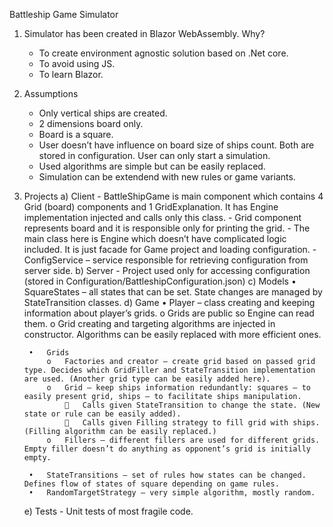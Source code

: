 Battleship Game Simulator

1. Simulator has been created in Blazor WebAssembly.
	Why?
	- To create environment agnostic solution based on .Net core.
	- To avoid using JS.
	- To learn Blazor.

2. Assumptions 
	- Only vertical ships are created.
	- 2 dimensions board only.
	- Board is a square. 
	- User doesn’t have influence on board size of ships count. Both are stored in configuration. User can only start a simulation.
	- Used algorithms are simple but can be easily replaced.
	- Simulation can be extendend with new rules or game variants.
	
3. Projects
	a) Client
		- BattleShipGame is main component which contains 4 Grid (board) components and 1 GridExplanation. It has Engine implementation injected and calls only this class.
		- Grid component represents board and it is responsible only for printing the grid. 
		- The main class here is Engine which doesn’t have complicated logic included. It is just facade for Game project and loading configuration.
		- ConfigService – service responsible for retrieving configuration from server side. 
	b) Server
		- Project used only for accessing configuration (stored in Configuration/BattleshipConfiguration.json)
	c) Models
		•	SquareStates – all states that can be set. State changes are managed by StateTransition classes.
	d) Game
		•	Player – class creating and keeping information about player’s grids. 
			o	Grids are public so Engine can read them.
			o	Grid creating and targeting algorithms are injected in constructor. Algorithms can be easily replaced with more efficient ones.
			
		•	Grids 
			o	Factories and creator – create grid based on passed grid type. Decides which GridFiller and StateTransition implementation are used. (Another grid type can be easily added here).
			o	Grid – keep ships information redundantly: squares – to easily present grid, ships – to facilitate ships manipulation.
					Calls given StateTransition to change the state. (New state or rule can be easily added).
					Calls given Filling strategy to fill grid with ships. (Filling algorithm can be easily replaced.)
			o	Fillers – different fillers are used for different grids. Empty filler doesn’t do anything as opponent’s grid is initially empty.
			
		•	StateTransitions – set of rules how states can be changed. Defines flow of states of square depending on game rules. 
		•	RandomTargetStrategy – very simple algorithm, mostly random.
	e) Tests
		- Unit tests of most fragile code.